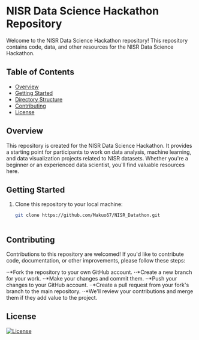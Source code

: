 # NISR Data Science Hackathon Repository

Welcome to the NISR Data Science Hackathon repository! This repository contains code, data, and other resources for the NISR Data Science Hackathon.

## Table of Contents

- [Overview](#overview)
- [Getting Started](#getting-started)
- [Directory Structure](#directory-structure)
- [Contributing](#contributing)
- [License](#license)

## Overview

This repository is created for the NISR Data Science Hackathon. It provides a starting point for participants to work on data analysis, machine learning, and data visualization projects related to NISR datasets. Whether you're a beginner or an experienced data scientist, you'll find valuable resources here.

## Getting Started

1. Clone this repository to your local machine:

   ```bash
   git clone https://github.com/Makuo67/NISR_Datathon.git
 

## Contributing
Contributions to this repository are welcomed! If you'd like to contribute code, documentation, or other improvements, please follow these steps:

⋅⋅*Fork the repository to your own GitHub account.
⋅⋅*Create a new branch for your work.
⋅⋅*Make your changes and commit them.
⋅⋅*Push your changes to your GitHub account.
⋅⋅*Create a pull request from your fork's branch to the main repository.
⋅⋅*We'll review your contributions and merge them if they add value to the project.

## License
[![License](https://img.shields.io/badge/License-Apache_2.0-blue.svg)](https://opensource.org/licenses/Apache-2.0)